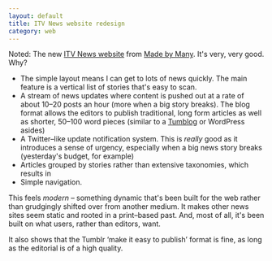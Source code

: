 ```yaml
---
layout: default
title: ITV News website redesign
category: web
---
```


Noted: The new [ITV News website](http://www.itv.com/news/) from [Made by Many](http://madebymany.com/blog/rolling-out-real-time-digital-news-at-itv). It's very, very good. Why?

- The simple layout means I can get to lots of news quickly. The main feature is a vertical list of stories that's easy to scan.
- A stream of news updates where content is pushed out at a rate of about 10–20 posts an hour (more when a big story breaks). The blog format allows the editors to publish traditional, long form articles as well as shorter, 50–100 word pieces (similar to a [Tumblog](http://tumblr.com) or WordPress asides)
- A Twitter–like update notification system. This is _really_ good as it introduces a sense of urgency, especially when a big news story breaks (yesterday's budget, for example)
- Articles grouped by stories rather than extensive taxonomies, which results in
- Simple navigation.


This feels _modern_ – something dynamic that's been built for the web rather than grudgingly shifted over from another medium. It makes other news sites seem static and rooted in a print–based past. And, most of all, it's been built on what users, rather than editors, want.

It also shows that the Tumblr ‘make it easy to publish’ format is fine, as long as the editorial is of a high quality.
